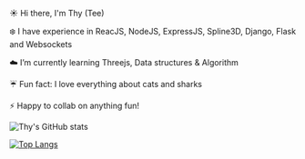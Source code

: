 :sunny: Hi there, I'm Thy (Tee)

:snowflake: I have experience in ReacJS, NodeJS, ExpressJS, Spline3D, Django, Flask and Websockets

:cloud: I’m currently learning Threejs, Data structures & Algorithm

:umbrella: Fun fact: I love everything about cats and sharks

:zap: Happy to collab on anything fun!


![Thy's GitHub stats](https://github-readme-stats.vercel.app/api?username=teedrm&theme=graywhite&show_icons=true)

[![Top Langs](https://github-readme-stats.vercel.app/api/top-langs/?username=teedrm&layout=compact)](https://github.com/teedrm/github-readme-stats)

